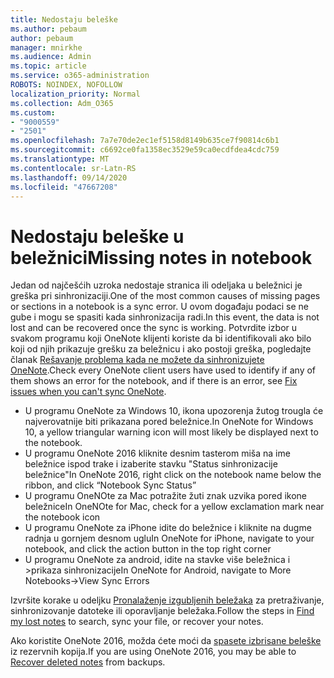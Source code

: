 ```yaml
---
title: Nedostaju beleške
ms.author: pebaum
author: pebaum
manager: mnirkhe
ms.audience: Admin
ms.topic: article
ms.service: o365-administration
ROBOTS: NOINDEX, NOFOLLOW
localization_priority: Normal
ms.collection: Adm_O365
ms.custom:
- "9000559"
- "2501"
ms.openlocfilehash: 7a7e70de2ec1ef5158d8149b635ce7f90814c6b1
ms.sourcegitcommit: c6692ce0fa1358ec3529e59ca0ecdfdea4cdc759
ms.translationtype: MT
ms.contentlocale: sr-Latn-RS
ms.lasthandoff: 09/14/2020
ms.locfileid: "47667208"
---
```

# <a name="missing-notes-in-notebook"></a><span data-ttu-id="86d5c-102">Nedostaju beleške u beležnici</span><span class="sxs-lookup"><span data-stu-id="86d5c-102">Missing notes in notebook</span></span>

<span data-ttu-id="86d5c-103">Jedan od najčešćih uzroka nedostaje stranica ili odeljaka u beležnici je greška pri sinhronizaciji.</span><span class="sxs-lookup"><span data-stu-id="86d5c-103">One of the most common causes of missing pages or sections in a notebook is a sync error.</span></span> <span data-ttu-id="86d5c-104">U ovom događaju podaci se ne gube i mogu se spasiti kada sinhronizacija radi.</span><span class="sxs-lookup"><span data-stu-id="86d5c-104">In this event, the data is not lost and can be recovered once the sync is working.</span></span> <span data-ttu-id="86d5c-105">Potvrdite izbor u svakom programu koji OneNote klijenti koriste da bi identifikovali ako bilo koji od njih prikazuje grešku za beležnicu i ako postoji greška, pogledajte članak [Rešavanje problema kada ne možete da sinhronizujete OneNote](https://support.office.com/article/299495ef-66d1-448f-90c1-b785a6968d45).</span><span class="sxs-lookup"><span data-stu-id="86d5c-105">Check every OneNote client users have used to identify if any of them shows an error for the notebook, and if there is an error, see [Fix issues when you can't sync OneNote](https://support.office.com/article/299495ef-66d1-448f-90c1-b785a6968d45).</span></span>

- <span data-ttu-id="86d5c-106">U programu OneNote za Windows 10, ikona upozorenja žutog trougla će najverovatnije biti prikazana pored beležnice.</span><span class="sxs-lookup"><span data-stu-id="86d5c-106">In OneNote for Windows 10, a yellow triangular warning icon will most likely be displayed next to the notebook.</span></span>
- <span data-ttu-id="86d5c-107">U programu OneNote 2016 kliknite desnim tasterom miša na ime beležnice ispod trake i izaberite stavku "Status sinhronizacije beležnice"</span><span class="sxs-lookup"><span data-stu-id="86d5c-107">In OneNote 2016, right click on the notebook name below the ribbon, and click “Notebook Sync Status”</span></span>
- <span data-ttu-id="86d5c-108">U programu OneNOte za Mac potražite žuti znak uzvika pored ikone beležnice</span><span class="sxs-lookup"><span data-stu-id="86d5c-108">In OneNOte for Mac, check for a yellow exclamation mark near the notebook icon</span></span>
- <span data-ttu-id="86d5c-109">U programu OneNote za iPhone idite do beležnice i kliknite na dugme radnja u gornjem desnom uglu</span><span class="sxs-lookup"><span data-stu-id="86d5c-109">In OneNote for iPhone, navigate to your notebook, and click the action button in the top right corner</span></span>
- <span data-ttu-id="86d5c-110">U programu OneNote za android, idite na stavke više beležnica i >prikaza sinhronizacije</span><span class="sxs-lookup"><span data-stu-id="86d5c-110">In OneNote for Android, navigate to More Notebooks->View Sync Errors</span></span>

<span data-ttu-id="86d5c-111">Izvršite korake u odeljku [Pronalaženje izgubljenih beležaka](https://support.office.com/article/32cb2bd7-afe7-44d2-a711-398a88421287) za pretraživanje, sinhronizovanje datoteke ili oporavljanje beležaka.</span><span class="sxs-lookup"><span data-stu-id="86d5c-111">Follow the steps in [Find my lost notes](https://support.office.com/article/32cb2bd7-afe7-44d2-a711-398a88421287) to search, sync your file, or recover your notes.</span></span>

<span data-ttu-id="86d5c-112">Ako koristite OneNote 2016, možda ćete moći da [spasete izbrisane beleške](https://support.office.com/article/32ed1036-74fd-4c21-bc28-033a486e6b14) iz rezervnih kopija.</span><span class="sxs-lookup"><span data-stu-id="86d5c-112">If you are using OneNote 2016, you may be able to [Recover deleted notes](https://support.office.com/article/32ed1036-74fd-4c21-bc28-033a486e6b14) from backups.</span></span>